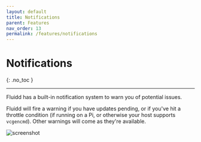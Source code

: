 ```yaml
---
layout: default
title: Notifications
parent: Features
nav_order: 13
permalink: /features/notifications
---
```


# Notifications
{: .no_toc }

---

Fluidd has a built-in notification system to warn you of potential issues.

Fluidd will fire a warning if you have updates pending, or if
you've hit a throttle condition (if running on a Pi, or otherwise your host
supports `vcgencmd`). Other warnings will come as they're available.

![screenshot](/assets/images/notifications.png)
